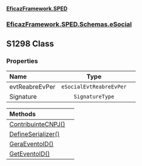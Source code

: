 #### [EficazFramework.SPED](EficazFrameworkSPED.md 'EficazFramework SPED')
### [EficazFramework.SPED.Schemas.eSocial](EficazFramework.SPED.Schemas.eSocial.md 'EficazFramework.SPED.Schemas.eSocial')

## S1298 Class
### Properties

| Name | Type | |
| :--- | :---: | :--- |
| evtReabreEvPer | `eSocialEvtReabreEvPer` |  |
| Signature | `SignatureType` |  |

| Methods | |
| :--- | :--- |
| [ContribuinteCNPJ()](EficazFramework.SPED.Schemas.eSocial/S1298/ContribuinteCNPJ().md 'EficazFramework.SPED.Schemas.eSocial.S1298.ContribuinteCNPJ()') | |
| [DefineSerializer()](EficazFramework.SPED.Schemas.eSocial/S1298/DefineSerializer().md 'EficazFramework.SPED.Schemas.eSocial.S1298.DefineSerializer()') | |
| [GeraEventoID()](EficazFramework.SPED.Schemas.eSocial/S1298/GeraEventoID().md 'EficazFramework.SPED.Schemas.eSocial.S1298.GeraEventoID()') | |
| [GetEventoID()](EficazFramework.SPED.Schemas.eSocial/S1298/GetEventoID().md 'EficazFramework.SPED.Schemas.eSocial.S1298.GetEventoID()') | |
